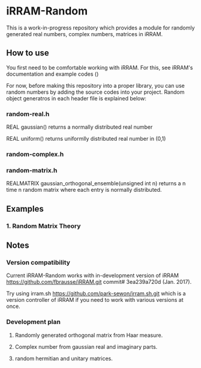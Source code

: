# iRRAM-Random
This is a work-in-progress repository which provides a module for randomly generated real numbers, complex numbers, matrices in iRRAM.

## How to use
You first need to be comfortable working with iRRAM. For this, see iRRAM's documentation and example codes ()

For now, before making this repository into a proper library, you can use random numbers by adding the source codes into your project. Random object generatros in each header file is explained below:

### random-real.h

REAL gaussian() returns a normally distributed real number

REAL uniform() returns uniformlly distributed real number in (0,1)

### random-complex.h

### random-matrix.h

REALMATRIX gaussian_orthogonal_ensemble(unsigned int n) returns a n time n random matrix where each entry is normally distributed.

## Examples

### 1. Random Matrix Theory

## Notes

### Version compatibility
Current iRRAM-Random works with in-development version of iRRAM https://github.com/fbrausse/iRRAM.git commit# 3ea239a720d (Jan. 2017).

Try using irram.sh https://github.com/park-sewon/irram.sh.git which is a version controller of iRRAM if you need to work with various versions at once.

### Development plan

1. Randomly generated orthogonal matrix from Haar measure.

2. Complex number from gaussian real and imaginary parts.

3. random hermitian and unitary matrices.